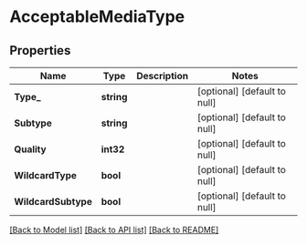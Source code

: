 # AcceptableMediaType

## Properties
Name | Type | Description | Notes
------------ | ------------- | ------------- | -------------
**Type_** | **string** |  | [optional] [default to null]
**Subtype** | **string** |  | [optional] [default to null]
**Quality** | **int32** |  | [optional] [default to null]
**WildcardType** | **bool** |  | [optional] [default to null]
**WildcardSubtype** | **bool** |  | [optional] [default to null]

[[Back to Model list]](../README.md#documentation-for-models) [[Back to API list]](../README.md#documentation-for-api-endpoints) [[Back to README]](../README.md)


